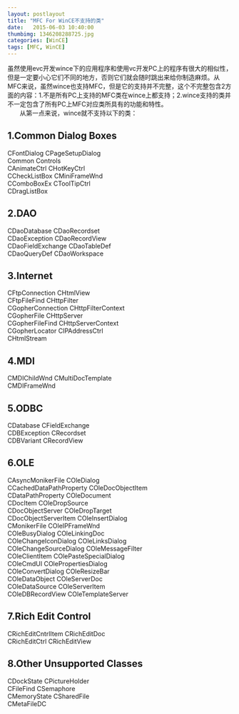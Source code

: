 ```yaml
---
layout: postlayout
title: "MFC For WinCE不支持的类"
date:   2015-06-03 10:40:00 
thumbimg: 1346208288725.jpg
categories: [WinCE]
tags: [MFC, WinCE]
---
```


<p>虽然使用evc开发wince下的应用程序和使用vc开发PC上的程序有很大的相&#20284;性，但是一定要小心它们不同的地方，否则它们就会随时跳出来给你制造麻烦。从MFC来说，虽然wince也支持MFC，但是它的支持并不完整，这个不完整包含2方面的内容：1.不是所有PC上支持的MFC类在wince上都支持；2.wince支持的类并不一定包含了所有PC上MFC对应类所具有的功能和特性。<br>
&nbsp;&nbsp;&nbsp;&nbsp;&nbsp;&nbsp; 从第一点来说，wince就不支持以下的类：</p>

## 1.Common Dialog Boxes  
</strong>CFontDialog CPageSetupDialog <br>
Common Controls&nbsp;&nbsp;&nbsp;<br>
CAnimateCtrl CHotKeyCtrl <br>
CCheckListBox CMiniFrameWnd <br>
CComboBoxEx CToolTipCtrl <br>
CDragListBox&nbsp;&nbsp;&nbsp; <br>
## 2.DAO  
CDaoDatabase CDaoRecordset <br>
CDaoException CDaoRecordView <br>
CDaoFieldExchange CDaoTableDef <br>
CDaoQueryDef CDaoWorkspace <br>
## 3.Internet   
CFtpConnection CHtmlView <br>
CFtpFileFind CHttpFilter <br>
CGopherConnection CHttpFilterContext <br>
CGopherFile CHttpServer <br>
CGopherFileFind CHttpServerContext <br>
CGopherLocator CIPAddressCtrl <br>
CHtmlStream&nbsp;&nbsp;&nbsp; <br>
## 4.MDI   
CMDIChildWnd CMultiDocTemplate <br>
CMDIFrameWnd&nbsp;&nbsp;&nbsp; <br>
## 5.ODBC  
CDatabase CFieldExchange <br>
CDBException CRecordset <br>
CDBVariant CRecordView <br>
## 6.OLE  
CAsyncMonikerFile COleDialog <br>
CCachedDataPathProperty COleDocObjectItem <br>
CDataPathProperty COleDocument <br>
CDocItem COleDropSource <br>
CDocObjectServer COleDropTarget <br>
CDocObjectServerItem COleInsertDialog <br>
CMonikerFile COleIPFrameWnd <br>
COleBusyDialog COleLinkingDoc <br>
COleChangeIconDialog COleLinksDialog <br>
COleChangeSourceDialog COleMessageFilter <br>
COleClientItem COlePasteSpecialDialog <br>
COleCmdUI COlePropertiesDialog <br>
COleConvertDialog COleResizeBar <br>
COleDataObject COleServerDoc <br>
COleDataSource COleServerItem <br>
COleDBRecordView COleTemplateServer <br>
## 7.Rich Edit Control  
CRichEditCntrlItem CRichEditDoc <br>
CRichEditCtrl CRichEditView <br>
## 8.Other Unsupported Classes  
CDockState CPictureHolder <br>
CFileFind CSemaphore <br>
CMemoryState CSharedFile <br>
CMetaFileDC&nbsp;&nbsp; 

